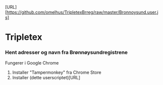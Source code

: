 [URL][https://github.com/omelhus/TripletexBrreg/raw/master/Bronnoysund.user.js]
# Tripletex 
### Hent adresser og navn fra Brønnøysundregistrene

Fungerer i Google Chrome

1. Installer "Tampermonkey" fra Chrome Store
2. Installer (dette userscriptet)[URL]

